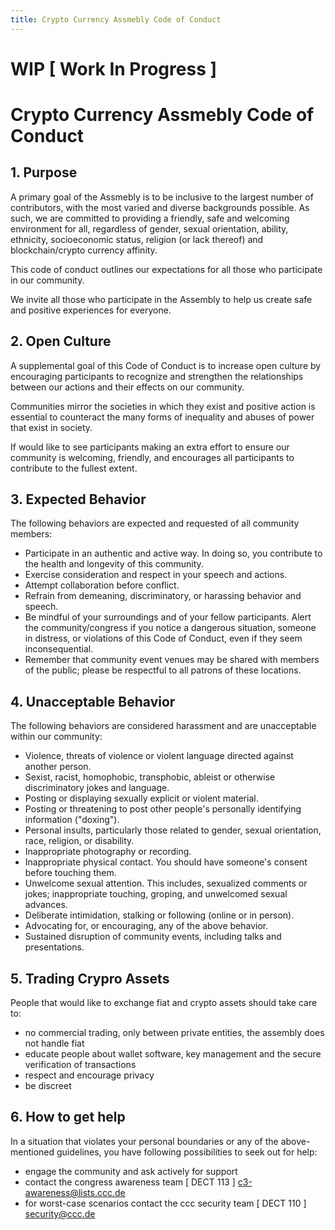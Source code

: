 ```yaml
---
title: Crypto Currency Assmebly Code of Conduct
---
```


# WIP [ Work In Progress ]

# Crypto Currency Assmebly Code of Conduct

## 1. Purpose

A primary goal of the Assmebly is to be inclusive to the largest number of contributors, with the most varied and diverse backgrounds possible. As such, we are committed to providing a friendly, safe and welcoming environment for all, regardless of gender, sexual orientation, ability, ethnicity, socioeconomic status, religion (or lack thereof) and blockchain/crypto currency affinity.

This code of conduct outlines our expectations for all those who participate in our community.

We invite all those who participate in the Assembly to help us create safe and positive experiences for everyone.

## 2. Open Culture

A supplemental goal of this Code of Conduct is to increase open culture by encouraging participants to recognize and strengthen the relationships between our actions and their effects on our community.

Communities mirror the societies in which they exist and positive action is essential to counteract the many forms of inequality and abuses of power that exist in society.

If would like to see participants making an extra effort to ensure our community is welcoming, friendly, and encourages all participants to contribute to the fullest extent.

## 3. Expected Behavior

The following behaviors are expected and requested of all community members:

  * Participate in an authentic and active way. In doing so, you contribute to the health and longevity of this community.
  * Exercise consideration and respect in your speech and actions.
  * Attempt collaboration before conflict.
  * Refrain from demeaning, discriminatory, or harassing behavior and speech.
  * Be mindful of your surroundings and of your fellow participants. Alert the community/congress if you notice a dangerous situation, someone in distress, or violations of this Code of Conduct, even if they seem inconsequential.
  * Remember that community event venues may be shared with members of the public; please be respectful to all patrons of these locations.

## 4. Unacceptable Behavior

The following behaviors are considered harassment and are unacceptable within our community:

  * Violence, threats of violence or violent language directed against another person.
  * Sexist, racist, homophobic, transphobic, ableist or otherwise discriminatory jokes and language.
  * Posting or displaying sexually explicit or violent material.
  * Posting or threatening to post other people's personally identifying information ("doxing").
  * Personal insults, particularly those related to gender, sexual orientation, race, religion, or disability.
  * Inappropriate photography or recording.
  * Inappropriate physical contact. You should have someone's consent before touching them.
  * Unwelcome sexual attention. This includes, sexualized comments or jokes; inappropriate touching, groping, and unwelcomed sexual advances.
  * Deliberate intimidation, stalking or following (online or in person).
  * Advocating for, or encouraging, any of the above behavior.
  * Sustained disruption of community events, including talks and presentations.

## 5. Trading Crypro Assets

People that would like to exchange fiat and crypto assets should take care to:

* no commercial trading, only between private entities, the assembly does not handle fiat
* educate people about wallet software, key management and the secure verification of transactions 
* respect and encourage privacy
* be discreet     


## 6. How to get help 

In a situation that violates your personal boundaries or any of the above-mentioned guidelines, you have following possibilities to seek out for help:

* engage the community and ask actively for support
* contact the congress awareness team [ DECT 113 ] c3-awareness@lists.ccc.de
* for worst-case scenarios contact the ccc security team [ DECT 110 ] security@ccc.de

